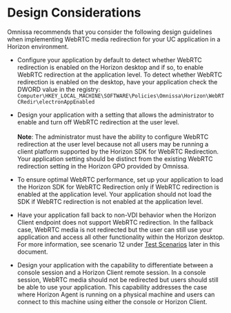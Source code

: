 # Design Considerations

Omnissa recommends that you consider the following design guidelines when implementing WebRTC media redirection for your UC application in a Horizon environment.

- Configure your application by default to detect whether WebRTC redirection is enabled on the Horizon desktop and if so, to enable WebRTC redirection at the application level. To detect whether WebRTC redirection is enabled on the desktop, have your application check the DWORD value in the registry: 
  `Computer\HKEY_LOCAL_MACHINE\SOFTWARE\Policies\Omnissa\Horizon\WebRTCRedir\electronAppEnabled`

- Design your application with a setting that allows the administrator to enable and turn off WebRTC redirection at the user level.<br><br>
**Note**: The administrator must have the ability to configure WebRTC redirection at the user level because not all users may be running a client platform supported by the Horizon SDK for WebRTC Redirection. Your application setting should be distinct from the existing WebRTC redirection setting in the Horizon GPO provided by Omnissa.

- To ensure optimal WebRTC performance, set up your application to load the Horizon SDK for WebRTC Redirection only if WebRTC redirection is enabled at the application level. Your application should not load the SDK if WebRTC redirection is not enabled at the application level.

- Have your application fall back to non-VDI behavior when the Horizon Client endpoint does not support WebRTC redirection. In the fallback case, WebRTC media is not redirected but the user can still use your application and access all other functionality within the Horizon desktop. For more information, see scenario 12 under [Test Scenarios](test-scenarios.md) later in this document.

- Design your application with the capability to differentiate between a console session and a Horizon Client remote session. In a console session, WebRTC media should not be redirected but users should still be able to use your application. This capability addresses the case where Horizon Agent is running on a physical machine and users can connect to this machine using either the console or Horizon Client.


